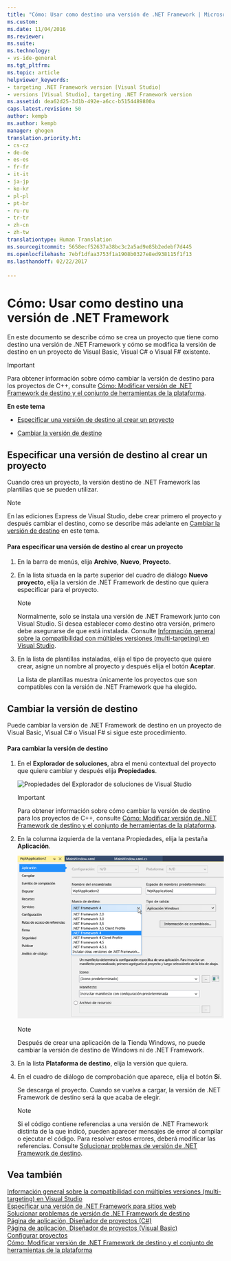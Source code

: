 ```yaml
---
title: "Cómo: Usar como destino una versión de .NET Framework | Microsoft Docs"
ms.custom: 
ms.date: 11/04/2016
ms.reviewer: 
ms.suite: 
ms.technology:
- vs-ide-general
ms.tgt_pltfrm: 
ms.topic: article
helpviewer_keywords:
- targeting .NET Framework version [Visual Studio]
- versions [Visual Studio], targeting .NET Framework version
ms.assetid: dea62d25-3d1b-492e-a6cc-b5154489800a
caps.latest.revision: 50
author: kempb
ms.author: kempb
manager: ghogen
translation.priority.ht:
- cs-cz
- de-de
- es-es
- fr-fr
- it-it
- ja-jp
- ko-kr
- pl-pl
- pt-br
- ru-ru
- tr-tr
- zh-cn
- zh-tw
translationtype: Human Translation
ms.sourcegitcommit: 5658ecf52637a38bc3c2a5ad9e85b2edebf7d445
ms.openlocfilehash: 7ebf1dfaa3753f1a1908b0327e8ed938115f1f13
ms.lasthandoff: 02/22/2017

---
```

# <a name="how-to-target-a-version-of-the-net-framework"></a>Cómo: Usar como destino una versión de .NET Framework
En este documento se describe cómo se crea un proyecto que tiene como destino una versión de .NET Framework y cómo se modifica la versión de destino en un proyecto de Visual Basic, Visual C# o Visual F# existente.  
  
> [!IMPORTANT]
>  Para obtener información sobre cómo cambiar la versión de destino para los proyectos de C++, consulte [Cómo: Modificar versión de .NET Framework de destino y el conjunto de herramientas de la plataforma](http://msdn.microsoft.com/Library/031b1d54-e6e1-4da7-9868-3e75a87d9ffe).  
  
 **En este tema**  
  
-   [Especificar una versión de destino al crear un proyecto](../ide/how-to-target-a-version-of-the-dotnet-framework.md#bkmk_new)  
  
-   [Cambiar la versión de destino](../ide/how-to-target-a-version-of-the-dotnet-framework.md#bkmk_existing)  
  
##  <a name="bkmk_new"></a> Especificar una versión de destino al crear un proyecto  
 Cuando crea un proyecto, la versión destino de .NET Framework las plantillas que se pueden utilizar.  
  
> [!NOTE]
>  En las ediciones Express de Visual Studio, debe crear primero el proyecto y después cambiar el destino, como se describe más adelante en [Cambiar la versión de destino](../ide/how-to-target-a-version-of-the-dotnet-framework.md#bkmk_existing) en este tema.  
  
#### <a name="to-target-a-version-when-you-create-a-project"></a>Para especificar una versión de destino al crear un proyecto  
  
1.  En la barra de menús, elija **Archivo**, **Nuevo**, **Proyecto**.  
  
2.  En la lista situada en la parte superior del cuadro de diálogo **Nuevo proyecto**, elija la versión de .NET Framework de destino que quiera especificar para el proyecto.  
  
    > [!NOTE]
    >  Normalmente, solo se instala una versión de .NET Framework junto con Visual Studio. Si desea establecer como destino otra versión, primero debe asegurarse de que está instalada. Consulte [Información general sobre la compatibilidad con múltiples versiones (multi-targeting) en Visual Studio](../ide/visual-studio-multi-targeting-overview.md).  
  
3.  En la lista de plantillas instaladas, elija el tipo de proyecto que quiere crear, asigne un nombre al proyecto y después elija el botón **Aceptar**.  
  
     La lista de plantillas muestra únicamente los proyectos que son compatibles con la versión de .NET Framework que ha elegido.  
  
##  <a name="bkmk_existing"></a> Cambiar la versión de destino  
 Puede cambiar la versión de .NET Framework de destino en un proyecto de Visual Basic, Visual C# o Visual F# si sigue este procedimiento.  
  
#### <a name="to-change-the-targeted-version"></a>Para cambiar la versión de destino  
  
1.  En el **Explorador de soluciones**, abra el menú contextual del proyecto que quiere cambiar y después elija **Propiedades**.  
  
     ![Propiedades del Explorador de soluciones de Visual Studio](../ide/media/vs_slnexplorer_properties.png "vs_slnExplorer_Properties")  
  
    > [!IMPORTANT]
    >  Para obtener información sobre cómo cambiar la versión de destino para los proyectos de C++, consulte [Cómo: Modificar versión de .NET Framework de destino y el conjunto de herramientas de la plataforma](http://msdn.microsoft.com/Library/031b1d54-e6e1-4da7-9868-3e75a87d9ffe).  
  
2.  En la columna izquierda de la ventana Propiedades, elija la pestaña **Aplicación**.  
  
     ![Propiedades de aplicación de Visual Studio, pestaña Aplicación](../ide/media/vs_slnexplorer_properties_applicationtab.png "vs_slnExplorer_Properties_ApplicationTab")  
  
    > [!NOTE]
    >  Después de crear una aplicación de la Tienda Windows, no puede cambiar la versión de destino de Windows ni de .NET Framework.  
  
3.  En la lista **Plataforma de destino**, elija la versión que quiera.  
  
4.  En el cuadro de diálogo de comprobación que aparece, elija el botón **Sí**.  
  
     Se descarga el proyecto. Cuando se vuelva a cargar, la versión de .NET Framework de destino será la que acaba de elegir.  
  
    > [!NOTE]
    >  Si el código contiene referencias a una versión de .NET Framework distinta de la que indicó, pueden aparecer mensajes de error al compilar o ejecutar el código. Para resolver estos errores, deberá modificar las referencias. Consulte [Solucionar problemas de versión de .NET Framework de destino](../msbuild/troubleshooting-dotnet-framework-targeting-errors.md).  
  
## <a name="see-also"></a>Vea también  
 [Información general sobre la compatibilidad con múltiples versiones (multi-targeting) en Visual Studio](../ide/visual-studio-multi-targeting-overview.md)   
 [Especificar una versión de .NET Framework para sitios web](http://msdn.microsoft.com/Library/8b8145a9-62f6-4fc4-8a83-47b0487cbe76)   
 [Solucionar problemas de versión de .NET Framework de destino](../msbuild/troubleshooting-dotnet-framework-targeting-errors.md)   
 [Página de aplicación, Diseñador de proyectos (C#)](../ide/reference/application-page-project-designer-csharp.md)   
 [Página de aplicación, Diseñador de proyectos (Visual Basic)](../ide/reference/application-page-project-designer-visual-basic.md)   
 [Configurar proyectos](http://msdn.microsoft.com/Library/a1489abb-6294-4f8f-b71f-2cb126393526)   
 [Cómo: Modificar versión de .NET Framework de destino y el conjunto de herramientas de la plataforma](http://msdn.microsoft.com/Library/031b1d54-e6e1-4da7-9868-3e75a87d9ffe)
